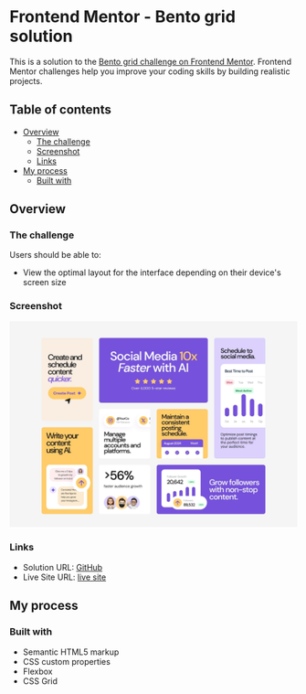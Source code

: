 # Frontend Mentor - Bento grid solution

This is a solution to the [Bento grid challenge on Frontend Mentor](https://www.frontendmentor.io/challenges/bento-grid-RMydElrlOj). Frontend Mentor challenges help you improve your coding skills by building realistic projects. 

## Table of contents

- [Overview](#overview)
  - [The challenge](#the-challenge)
  - [Screenshot](#screenshot)
  - [Links](#links)
- [My process](#my-process)
  - [Built with](#built-with)

## Overview

### The challenge

Users should be able to:

- View the optimal layout for the interface depending on their device's screen size

### Screenshot

![](./screenshot/desktop.jpg)


### Links

- Solution URL: [GitHub](https://github.com/CodeVika/bento-grid-main)
- Live Site URL: [live site](https://codevika.github.io/bento-grid-main/)

## My process

### Built with

- Semantic HTML5 markup
- CSS custom properties
- Flexbox
- CSS Grid